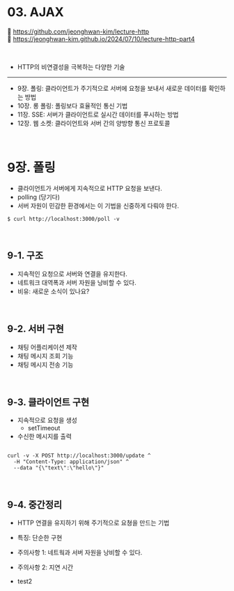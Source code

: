 # 03. AJAX

🔗 https://github.com/jeonghwan-kim/lecture-http  
🔗 https://jeonghwan-kim.github.io/2024/07/10/lecture-http-part4

<br>

- HTTP의 비연결성을 극복하는 다양한 기술

<hr>

- 9장. 폴링: 클라이언트가 주기적으로 서버에 요청을 보내서 새로운 데이터를 확인하는 방법
- 10장. 롱 폴링: 폴링보다 효율적인 통신 기법
- 11장. SSE: 서버가 클라이언트로 실시간 데이터를 푸시하는 방법
- 12장. 웹 소켓: 클라이언트와 서버 간의 양방향 통신 프로토콜

<br>

# 9장. 폴링

- 클라이언트가 서버에게 지속적으로 HTTP 요청을 보낸다.
- polling (당기다)
- 서버 자원이 민감한 환경에서는 이 기법을 신중하게 다뤄야 한다.

```shell
$ curl http://localhost:3000/poll -v
```

<br>

## 9-1. 구조

- 지속적인 요청으로 서버와 연결을 유지한다.
- 네트워크 대역폭과 서버 자원을 낭비할 수 있다.
- 비유: 새로운 소식이 있나요?

<br>

## 9-2. 서버 구현

- 채팅 어플리케이션 제작
- 채팅 메시지 조회 기능
- 채팅 메시지 전송 기능

<br>

## 9-3. 클라이언트 구현

- 지속적으로 요청을 생성
  - setTimeout
- 수신한 메시지를 출력

```shell

curl -v -X POST http://localhost:3000/update ^
  -H "Content-Type: application/json" ^
  --data "{\"text\":\"hello\"}"

```

<br>

## 9-4. 중간정리

- HTTP 연결을 유지하기 위해 주기적으로 요쳥을 만드는 기법
- 특징: 단순한 구현
- 주의사항 1: 네트웍과 서버 자원을 낭비할 수 있다.
- 주의사항 2: 지연 시간

- test2
